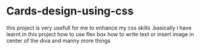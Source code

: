 # Cards-design-using-css
this project is very usefull for me to  enhance my css skills .basically i have learnt in this project how to use flex box how to write text or insert image in center of the diva and manny more things
